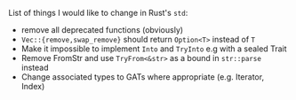 List of things I would like to change in Rust's `std`:
- remove all deprecated functions (obviously)
- `Vec::{remove,swap_remove}` should return `Option<T>` instead of `T`
- Make it impossible to implement `Into` and `TryInto` e.g with a sealed Trait
- Remove FromStr and use `TryFrom<&str>` as a bound in `str::parse` instead
- Change associated types to GATs where appropriate (e.g. Iterator, Index)
